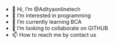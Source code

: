 - 👋 Hi, I’m @Adityaonlinetech
- 👀 I’m interested in programming 
- 🌱 I’m currently learning BCA
- 💞️ I’m looking to collaborate on GITHUB
- 📫 How to reach me by contact us

<!---
Adityaonlinetech/Adityaonlinetech is a ✨ special ✨ repository because its `README.md` (this file) appears on your GitHub profile.
You can click the Preview link to take a look at your changes.
--->
